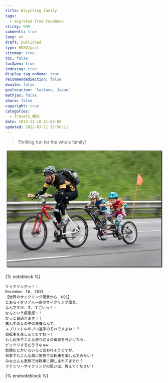 ```yaml
---
title: Bicycling family
tags:
  - migrated from FaceBook
sticky: 999
comments: true
lang: en
draft: published
type: HEXO/post
sitemap: true
toc: false
tocOpen: true
indexing: true
display_tag_onHome: true
recommendedSection: false
donate: false
geolocation: 'Saitama, Japan'
mathjax: false
share: false
copyright: true
categories:
  - Travels_観光
date: 2013-12-10 21:03:00
updated: 2022-03-11 13:56:11
---
```


> Thrilling fun for the whole family!


![](./Bicycling-family/1472094_553029094787261_676248844_n.jpg)

{% noteblock %}

    サイクリングッ！！
    December 10, 2013  · 
    【世界のサイクリング風景から　001】
    とあるイタリア人一家のサイクリング風景。
    なんですが、す、すごいっ！！
    なんという疾走感！！
    かっこ良過ぎます！！
    真ん中の女の子の表情なんて、
    スプリント中のプロ選手のそれですよね！？
    自転車を楽しんでますね～！
    もし近所でこんな送り迎えの風景を見かけたら、
    ビックリするだろうなぁw
    危険だとかいろいろと言われそうですが、
    日本でもこんな風に家族で自転車を楽しんでみたい！
    みなさんも家族で自転車に親しまれてますか？
    ファミリーサイクリングの思い出、教えてください！

{% endnoteblock %}